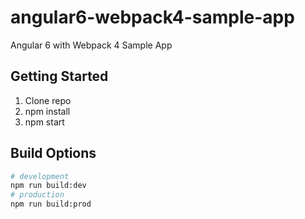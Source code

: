 # angular6-webpack4-sample-app

Angular 6 with Webpack 4 Sample App

## Getting Started

1.  Clone repo
2.  npm install
3.  npm start

## Build Options

```bash
# development
npm run build:dev
# production
npm run build:prod
```

